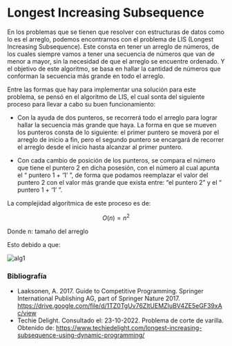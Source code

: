 # Longest Increasing Subsequence

En los problemas que se tienen que resolver con estructuras de datos como lo es el arreglo, podemos encontrarnos con el problema de LIS (Longest Increasing Subsequence). Este consta en tener un arreglo de números, de los cuales siempre vamos a tener una secuencia de números que van de menor a mayor, sin la necesidad de que el arreglo se encuentre ordenado. Y el objetivo de este algoritmo, se basa en hallar la cantidad de números que conforman la secuencia más grande en todo el arreglo.

Entre las formas que hay para implementar una solución para este problema, se pensó en el algoritmo de LIS, el cual sonta del siguiente proceso para llevar a cabo su buen funcionamiento:

* Con la ayuda de dos punteros, se recorrerá todo el arreglo para lograr hallar la secuencia más grande que haya. La forma en que se mueven los punteros consta de lo siguiente: el primer puntero se moverá por el arreglo de inicio a fin, pero el segundo puntero se encargará de recorrer el arreglo desde el inicio hasta alcanzar al primer puntero.

* Con cada cambio de posición de los punteros, se compara el número que tiene el puntero 2 en dicha posesión, con el número al cual apunta el “ puntero 1 + ‘1’ ”, de forma que podamos reemplazar el valor del puntero 2 con el valor más grande que exista entre: “el puntero 2” y el “ puntero 1 + ‘1’ ”.

La complejidad algorítmica de este proceso es de:

$$ O(n) = n^2 $$

Donde n: tamaño del arreglo

Esto debido a que:

![alg1](https://user-images.githubusercontent.com/82000556/197447485-4221fd82-fa8e-420e-b538-377669b9e72b.jpg)

### Bibliografía
* Laaksonen, A. 2017. Guide to Competitive Programming. Springer International Publishing AG, part of Springer Nature 2017. https://drive.google.com/file/d/1TZ0TgUv76ZltUEMZIuBV4ZE5eGF39xAc/view
* Techie Delight. Consultado el: 23-10-2022. Problema de corte de varilla. Obtenido de: https://www.techiedelight.com/longest-increasing-subsequence-using-dynamic-programming/

